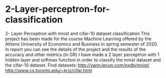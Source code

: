 # 2-Layer-perceptron-for-classification
2- Layer Perceptron with mnist and cifar-10 dataset classification
This project has been made for the course Machine Learning offered by the Athens University of Economics and Business in spring semester of 2020.
In report you can see the details of the project and the results of the accuracy and other metrics.(in GR)
I have made a 2 layer perceptron with 1 hidden layer and softmax function in order to classify the mnist dataset and the cifar-10 dataset.
Find datasets: http://yann.lecun.com/exdb/mnist/
http://www.cs.toronto.edu/~kriz/cifar.html
